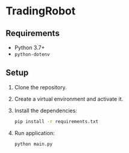 # TradingRobot

## Requirements

- Python 3.7+
- `python-dotenv`

## Setup

1. Clone the repository.
2. Create a virtual environment and activate it.
3. Install the dependencies:

   ```bash
   pip install -r requirements.txt
   ```

4. Run application:
   ```bash
   python main.py
   ```
